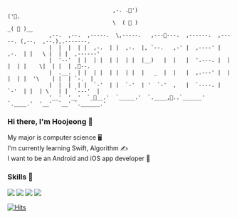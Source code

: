 ```
                                 ,-. .🎀')                                   ('👑.
                                 \  ( 👀 )                                  _( 👀 )__
             ,--.  ,--.  ,-----.  \,-----.   ,---👀---.  ,------.  ,-----. (,--.  ,--.),.-------. 
             |  |  |  | |  ,-.  | |  ,-.  |, `--.   ,-' |  ,----' |  ,-.  | |   \ |  | |  ,------' 
             |  '--'  | |  | |  | |  | |  |__)   |  |   |  '.---. |  | |  | |    \|  | |  | ,👀--. 
             |  .__.  | |  | |  | |  | |  |   _  |  |   |  ,.---' |  | |  | |  '\    | |  | `-.  |
             |  |  |  | |  `-'  | |  `-'  | '  `-'  ,   |  `----. |  `-'  | |  | \   | |  `---'  |
             '__'  '__'  `_👀__.'  `_____.'  `.____,🍟..`______'  `.____.'  '__'  `__' `.______.'

```

### Hi there, I'm __Hoojeong__ 👋
My major is computer science 🖥  
I'm currently learning Swift, Algorithm ✍  
I want to be an Android and iOS app developer 💖 

### Skills 💪

<img src="https://img.shields.io/badge/Java-007396?style=flat-square&logo=Java&logoColor=white"/> <img src="https://img.shields.io/badge/Python-3776AB?style=flat-square&logo=python&logoColor=white"/> <img src="https://img.shields.io/badge/C-A8B9CC?style=flat-square&logo=c&logoColor=white"/> <img src="https://img.shields.io/badge/Swift-FA7343?style=flat-square&logo=swift&logoColor=white"/>

<!--
**gnwjd309/gnwjd309** is a ✨ _special_ ✨ repository because its `README.md` (this file) appears on your GitHub profile.

Here are some ideas to get you started:

- 🔭 I’m currently working on ...
- 🌱 I’m currently learning ...
- 👯 I’m looking to collaborate on ...
- 🤔 I’m looking for help with ...
- 💬 Ask me about ...
- 📫 How to reach me: ...
- 😄 Pronouns: ...
- ⚡ Fun fact: ...
-->

[![Hits](https://hits.seeyoufarm.com/api/count/incr/badge.svg?url=https%3A%2F%2Fgithub.com%2Fgnwjd309&count_bg=%2353BECB&title_bg=%23555555&icon=&icon_color=%23E7E7E7&title=hits&edge_flat=true)](https://hits.seeyoufarm.com)
